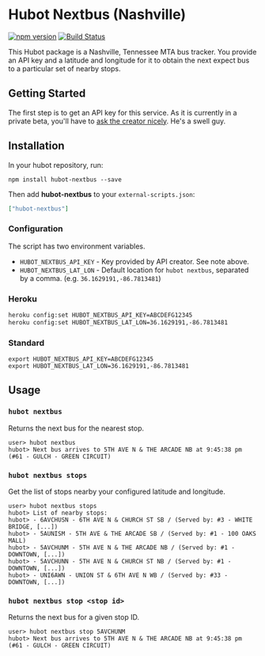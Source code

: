 # Hubot Nextbus (Nashville)

[![npm version](https://badge.fury.io/js/hubot-nextbus.svg)](http://badge.fury.io/js/hubot-nextbus) [![Build Status](https://travis-ci.org/stephenyeargin/hubot-nextbus.png)](https://travis-ci.org/stephenyeargin/hubot-nextbus)

This Hubot package is a Nashville, Tennessee MTA bus tracker. You provide an API key and a latitude and longitude for it to obtain the next expect bus to a particular set of nearby stops.

## Getting Started

The first step is to get an API key for this service. As it is currently in a private beta, you'll have to [ask the creator nicely](https://nextbus.jt2k.com/about). He's a swell guy.

## Installation

In your hubot repository, run:

`npm install hubot-nextbus --save`

Then add **hubot-nextbus** to your `external-scripts.json`:

```json
["hubot-nextbus"]
```

### Configuration

The script has two environment variables.

- `HUBOT_NEXTBUS_API_KEY` - Key provided by API creator. See note above.
- `HUBOT_NEXTBUS_LAT_LON` - Default location for `hubot nextbus`, separated by a comma. (e.g. `36.1629191,-86.7813481`)

### Heroku

```bash
heroku config:set HUBOT_NEXTBUS_API_KEY=ABCDEFG12345
heroku config:set HUBOT_NEXTBUS_LAT_LON=36.1629191,-86.7813481
```

### Standard

```
export HUBOT_NEXTBUS_API_KEY=ABCDEFG12345
export HUBOT_NEXTBUS_LAT_LON=36.1629191,-86.7813481
```

## Usage

### `hubot nextbus`

Returns the next bus for the nearest stop.

```
user> hubot nextbus
hubot> Next bus arrives to 5TH AVE N & THE ARCADE NB at 9:45:38 pm (#61 - GULCH - GREEN CIRCUIT)
```

### `hubot nextbus stops`

Get the list of stops nearby your configured latitude and longitude.

```
user> hubot nextbus stops
hubot> List of nearby stops:
hubot> - 6AVCHUSN - 6TH AVE N & CHURCH ST SB / (Served by: #3 - WHITE BRIDGE, [...])
hubot> - 5AUNISM - 5TH AVE & THE ARCADE SB / (Served by: #1 - 100 OAKS MALL)
hubot> - 5AVCHUNM - 5TH AVE N & THE ARCADE NB / (Served by: #1 - DOWNTOWN, [...])
hubot> - 5AVCHUNN - 5TH AVE N & CHURCH ST NB / (Served by: #1 - DOWNTOWN, [...])
hubot> - UNI6AWN - UNION ST & 6TH AVE N WB / (Served by: #33 - DOWNTOWN, [...])
```

### `hubot nextbus stop <stop id>`

Returns the next bus for a given stop ID.

```
user> hubot nextbus stop 5AVCHUNM
hubot> Next bus arrives to 5TH AVE N & THE ARCADE NB at 9:45:38 pm (#61 - GULCH - GREEN CIRCUIT)
```

